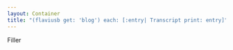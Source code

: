```yaml
---
layout: Container
title: "(flaviusb get: 'blog') each: [:entry| Transcript print: entry]"
---
```

Filler
